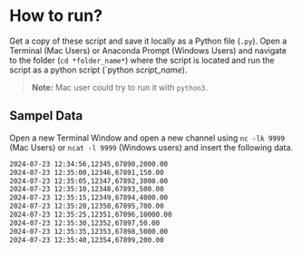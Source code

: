 # How to run?
Get a copy of these script and save it locally as a Python file (`.py`). Open a Terminal (Mac Users) or Anaconda Prompt (Windows Users) and navigate to the folder (`cd *folder_name*`) where the script is located and run the script as a python script (`python *script_name*). 
> **Note:** Mac user could try to run it with `python3`.


## Sampel Data
Open a new Terminal Window and open a new channel using `nc -lk 9999` (Mac Users) or `ncat -l 9999` (Windows users) and insert the following data. 

```bash
2024-07-23 12:34:56,12345,67890,2000.00
2024-07-23 12:35:00,12346,67891,150.00
2024-07-23 12:35:05,12347,67892,3000.00
2024-07-23 12:35:10,12348,67893,500.00
2024-07-23 12:35:15,12349,67894,4000.00
2024-07-23 12:35:20,12350,67895,700.00
2024-07-23 12:35:25,12351,67896,10000.00
2024-07-23 12:35:30,12352,67897,50.00
2024-07-23 12:35:35,12353,67898,5000.00
2024-07-23 12:35:40,12354,67899,200.00
```
